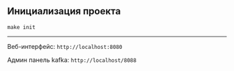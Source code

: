 ## Инициализация проекта

```
make init
```
----
Веб-интерфейс: `http://localhost:8080`

Админ панель kafka: `http://localhost/8088`
